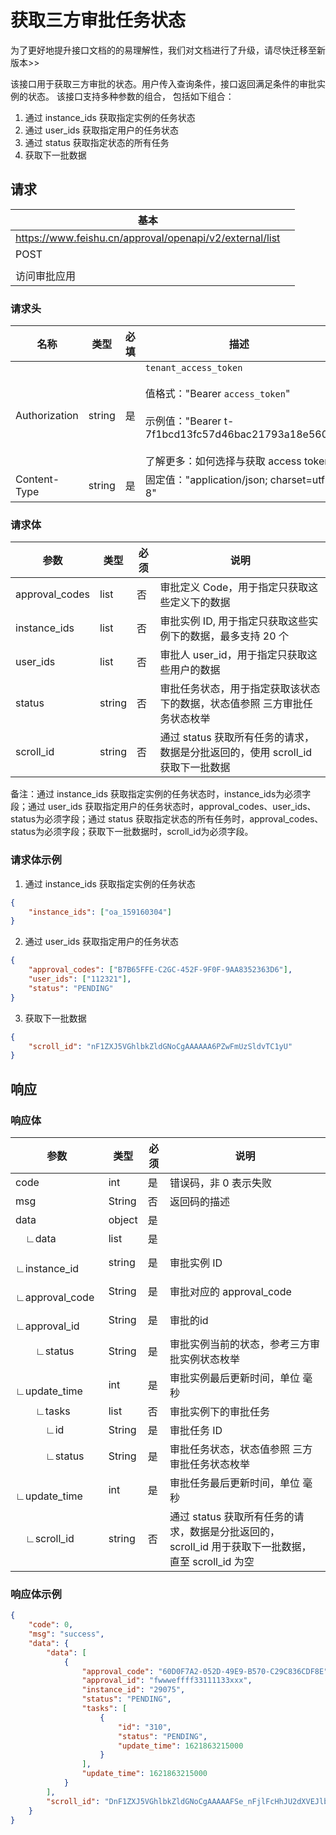 # 获取三方审批任务状态
<md-alert type="error">
为了更好地提升接口文档的的易理解性，我们对文档进行了升级，请尽快迁移至新版本>>
</md-alert>


该接口用于获取三方审批的状态。用户传入查询条件，接口返回满足条件的审批实例的状态。
该接口支持多种参数的组合， 包括如下组合：
 1. 通过 instance_ids 获取指定实例的任务状态
 2. 通过 user_ids 获取指定用户的任务状态
 3. 通过 status 获取指定状态的所有任务
 4. 获取下一批数据

## 请求
| 基本 |  |
| --- | --- |
| https://www.feishu.cn/approval/openapi/v2/external/list |
| POST |
|  |
| 访问审批应用 |


### 请求头
| 名称 | 类型 | 必填 | 描述 |
| --- | --- | --- | --- |
| Authorization | string | 是 | `tenant_access_token`<br> <br>值格式："Bearer `access_token`"<br><br>示例值："Bearer t-7f1bcd13fc57d46bac21793a18e560"<br> <br> 了解更多：如何选择与获取 access token |
| Content-Type | string | 是 | 固定值："application/json; charset=utf-8" |



### 请求体

|参数|类型|必须|说明|
|-|-|-|-|
|approval_codes|list|否|审批定义 Code，用于指定只获取这些定义下的数据|
|instance_ids|list|否|审批实例 ID, 用于指定只获取这些实例下的数据，最多支持 20 个|
|user_ids|list|否|审批人 user_id，用于指定只获取这些用户的数据|
|status|string|否|审批任务状态，用于指定获取该状态下的数据，状态值参照 三方审批任务状态枚举|
|scroll_id|string|否|通过 status 获取所有任务的请求，数据是分批返回的，使用 scroll_id 获取下一批数据|
备注：通过 instance_ids 获取指定实例的任务状态时，instance_ids为必须字段；通过 user_ids 获取指定用户的任务状态时，approval_codes、user_ids、status为必须字段；通过 status 获取指定状态的所有任务时，approval_codes、status为必须字段；获取下一批数据时，scroll_id为必须字段。

### 请求体示例

1.  通过 instance_ids 获取指定实例的任务状态
```json
{
    "instance_ids": ["oa_159160304"]
}
```

2.  通过 user_ids 获取指定用户的任务状态
```json
{
    "approval_codes": ["B7B65FFE-C2GC-452F-9F0F-9AA8352363D6"],
    "user_ids": ["112321"],
    "status": "PENDING"
}
```
3. 获取下一批数据
```json
{
    "scroll_id": "nF1ZXJ5VGhlbkZldGNoCgAAAAAA6PZwFmUzSldvTC1yU"
}
```

## 响应

### 响应体
|参数|类型|必须|说明|
|-|-|-|-|
|code|int|是|错误码，非 0 表示失败|
|msg|String|否|返回码的描述|
|data|object|是||
|&emsp;∟data|list|是||
|&emsp;&emsp;∟instance_id|string|是|审批实例 ID|
|&emsp;&emsp;∟approval_code|String|是|审批对应的 approval_code|
|&emsp;&emsp;∟approval_id|String|是|审批的id|
|&emsp;&emsp;∟status|String|是|审批实例当前的状态，参考三方审批实例状态枚举|
|&emsp;&emsp;∟update_time|int|是|审批实例最后更新时间，单位 毫秒|
|&emsp;&emsp;∟tasks|list|否|审批实例下的审批任务|
|&emsp;&emsp;&emsp;∟id|String|是|审批任务 ID|
|&emsp;&emsp;&emsp;∟status|String|是|审批任务状态，状态值参照 三方审批任务状态枚举|
|&emsp;&emsp;&emsp;∟update_time|int|是|审批任务最后更新时间，单位 毫秒|
|&emsp;∟scroll_id|string|否|通过 status 获取所有任务的请求，数据是分批返回的， scroll_id 用于获取下一批数据，直至 scroll_id 为空|
### 响应体示例

```json
{
    "code": 0,
    "msg": "success",
    "data": {
        "data": [
            {
                "approval_code": "60D0F7A2-052D-49E9-B570-C29C836CDF8E",
                "approval_id": "fwwweffff33111133xxx",
                "instance_id": "29075",
                "status": "PENDING",
                "tasks": [
                    {
                        "id": "310",
                        "status": "PENDING",
                        "update_time": 1621863215000
                    }
                ],
                "update_time": 1621863215000
            }
        ],
        "scroll_id": "DnF1ZXJ5VGhlbkZldGNoCgAAAAAFSe_nFjlFcHhJU2dXVEJlbzRhUDd2MHFEX2cAAAAABUnKKBZ2dkJLRkFHQVRrdTJWTGF3M2JFeENnAAAAAAOGMY0WUS1XNmw3bFlUZ2VORjNVT2cwOWtxUQAAAAADhjGOFlEtVzZsN2xZVGdlTkYzVU9nMDlrcVEAAAAAA8VIKxZ4VEFGaHRHRVE5V0s0ek9lNE9nOWpRAAAAAAQ9zgEWTDRLcUJ4c2VUU21ZRV9FQlRLWmNCQQAAAAAEfNk8Fno4emowUExBUzJTaFhPTkprU2RBaXcAAAAABQpkOxZ4V1drX2M5UVEycW5XUmpvNXJweG13AAAAAAPFSCwWeFRBRmh0R0VROVdLNHpPZTRPZzlqUQAAAAAEPlQ8FmZNc0Rsdm1TU2t5VnFrWjFsYjRhdlE="
    }
}
```

